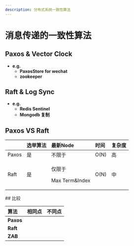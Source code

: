 ```yaml
---
description: 分布式系统一致性算法
---
```


# 消息传递的一致性算法

## Paxos & Vector Clock

* **e.g.**
  * **PaxosStore for wechat**
  * **zookeeper**

## Raft & Log Sync

* **e.g.**
  * **Redis Sentinel**
  * **Mongodb 复制**

## Paxos VS Raft

<table>
  <thead>
    <tr>
      <th style="text-align:left"></th>
      <th style="text-align:left">&#x9009;&#x4E3E;&#x7B97;&#x6CD5;</th>
      <th style="text-align:left">&#x6700;&#x65B0;Node</th>
      <th style="text-align:left">&#x65F6;&#x95F4;</th>
      <th style="text-align:left">&#x590D;&#x6742;&#x5EA6;</th>
    </tr>
  </thead>
  <tbody>
    <tr>
      <td style="text-align:left">Paxos</td>
      <td style="text-align:left">&#x662F;</td>
      <td style="text-align:left">&#x4E0D;&#x9650;&#x4E8E;</td>
      <td style="text-align:left">O(N)</td>
      <td style="text-align:left">&#x9AD8;</td>
    </tr>
    <tr>
      <td style="text-align:left">Raft</td>
      <td style="text-align:left">&#x662F;</td>
      <td style="text-align:left">
        <p>&#x4EC5;&#x9650;&#x4E8E;</p>
        <p>Max Term&amp;Index</p>
      </td>
      <td style="text-align:left">O(N)</td>
      <td style="text-align:left">&#x4E2D;</td>
    </tr>
  </tbody>
</table>## 比较

| 算法 | 相同点 | 不同点 |
| :--- | :--- | :--- |
| **Paxos** |  |  |
| **Raft** |  |  |
| **ZAB** |  |  |

